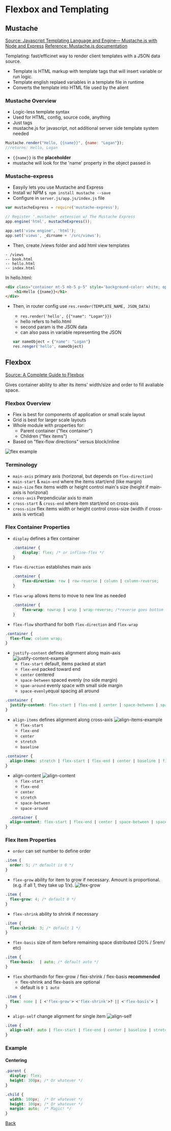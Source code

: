 # Flexbox and Templating

## Mustache

[Source: Javascript Templating Language and Engine— Mustache.js with Node and Express](https://medium.com/@1sherlynn/javascript-templating-language-and-engine-mustache-js-with-node-and-express-f4c2530e73b2)
[Reference: Mustache.js documentation](https://github.com/janl/mustache.js)

Templating: fast/efficinet way to render client templates with a JSON data source.

- Template is HTML markup with template tags that will insert variable or run logic.
- Template english replaed variables in a template file in runtime
- Converts the template into HTML file used by the alient

### Mustache Overview
- Logic-less template syntax
- Used for HTML, config, source code, anything
- Just tags
- mustache.js for javascript, not additional server side template system needed

```javascript
Mustache.render("Hello, {{name}}", {name: "Logan"});
//returns: Hello, Logan
```

- `{{name}}` is the **placeholder**
- mustache will look for the 'name' property in the object passed in

### Mustache-express

- Easyily lets you use Mustache and Express
- Install w/ NPM `$ npm install mustache --save`
- Configure in `server.js/app.js/index.js` file

```javascript
var mustacheExpress = require('mustache-express');

// Register '.mustache' extension w/ The Mustache Express
app.engine('html', mustacheExpress());

app.set('view engine', 'html');
app.set('views', _dirname + '/src/views');
```

- Then, create /views folder and add html view templates

```
- /views
-- book.html
-- hello.html
-- index.html
```

In hello.html:

```html
<div class="container mt-5 mb-5 p-5" style='background-color: white; opacity: 0.9'>
    <h1>Hello {{name}}</h1>
</div>
```

- Then, in router config use `res.render(TEMPLATE_NAME, JSON_DATA)`
  - `res.render('hello', {{"name": "Logan"}})`
  - hello refers to hello.html
  - second param is the JSON data
  - can also pass in variable representing the JSON

  ```javascript
  var nameObject = {"name": "Logan"}
  res.renger('hello', nameObject)
  ```

## Flexbox

[Source: A Complete Guide to Flexbox](https://css-tricks.com/snippets/css/a-guide-to-flexbox/)

Gives container ability to alter its items' width/size and order to fill avaliable space.

### Flexbox Overview

- Flex is best for components of application or small scale layout
- Grid is  best for larger scale layouts
- Whole module with properties for:
  - Parent container ("flex container")
  - Children ("flex items")
- Based on "flex-flow directions" versus block/inline

![flex example](https://css-tricks.com/wp-content/uploads/2018/11/00-basic-terminology.svg)

### Terminology

- `main-axis` primary axis (horizonal, but depends on `flex-direction`)
- `main-start` & `main-end` where the items start/end (like margin)
- `main-size` flex items width or height control main's size (height if main-axis is horizonal)
- `cross-axis` Perpendicular axis to main
- `cross-start` & `cross-end` where item start/end on cross-axis
- `cross-size` flex items width or height control cross-size (width if cross-axis is vertical)

### Flex Container Properties

- `display` defines a flex container

  ```css
  .container {
      display: flex; /* or infline-flex */
  }
  ```

- `flex-direction` establishes main axis

  ```css
  .container {
      flex-direction: row | row-reverse | column | column-reverse;
  }
  ```

- `flex-wrap` allows items to move to new line as needed

  ```css
  .container {
      flex-wrap: nowrap | wrap | wrap-reverse; /*reverse goes bottom to top*/
  }
  ```

- `flex-flow` shorthand for both `flex-direction` and `flex-wrap`

```css
.container {
  flex-flow: column wrap;
}
```

- `justify-content` defines alignment along main-axis
![justify-content-example](https://css-tricks.com/wp-content/uploads/2018/10/justify-content.svg)
  - `flex-start` default, items packed at start
  - `flex-end` packed toward end
  - `center` centered
  - `space-between` spaced evenly (no side margin)
  - `spae-around` evenly space with small side margin
  - `space-evenly`equal spacing all around

```css
.container {
  justify-content: flex-start | flex-end | center | space-between | space-around | space-evenly | start | end | left | right ... + safe | unsafe;
}
```

- `align-items` defines alignment along cross-axis
![align-items-example](https://css-tricks.com/wp-content/uploads/2018/10/align-items.svg)
  - `flex-start`
  - `flex-end`
  - `center`
  - `stretch`
  - `baseline`

```css
.container {
  align-items: stretch | flex-start | flex-end | center | baseline | first baseline | last baseline | start | end | self-start | self-end + ... safe | unsafe;
}
```

- align-content
![align-content](https://css-tricks.com/wp-content/uploads/2018/10/align-content.svg)
  - `flex-start`
  - `flex-end`
  - `center`
  - `stretch`
  - `space-between`
  - `space-around`

```css
  .container {
  align-content: flex-start | flex-end | center | space-between | space-around | space-evenly | stretch | start | end | baseline | first baseline | last baseline + ... safe | unsafe;
}
```

### Flex Item Properties

- `order` can set number to define order

```css
.item {
  order: 5; /* default is 0 */
}
```

- `flex-grow` ability for item to grow if necessary. Amount is proportional. (e.g. if all 1, they take up 1/x).
![flex-grow](https://css-tricks.com/wp-content/uploads/2018/10/flex-grow.svg)

```css
.item {
  flex-grow: 4; /* default 0 */
}
```

- `flex-shrink` ability to shrink if necessary

```css
.item {
  flex-shrink: 3; /* default 1 */
}
```

- `flex-basis` size of item before remaining space distributed (20% / 5rem/ etc)

```css
.item {
  flex-basis:  | auto; /* default auto */
}
```

- `flex` shorthandn for flex-grow / flex-shrink / flex-basis **recommended**
  - flex-shrink and flex-basis are optional
  - default is `0 1 auto`

```css
.item {
  flex: none | [ <'flex-grow'> <'flex-shrink'>? || <'flex-basis'> ]
}
```

- `align-self` change alignment for single item
![align-self](https://css-tricks.com/wp-content/uploads/2018/10/align-self.svg)

```css
.item {
  align-self: auto | flex-start | flex-end | center | baseline | stretch;
}
```

### Example

#### Centering

```css
.parent {
  display: flex;
  height: 300px; /* Or whatever */
}

.child {
  width: 100px;  /* Or whatever */
  height: 100px; /* Or whatever */
  margin: auto;  /* Magic! */
}
```

[Back](README.md)